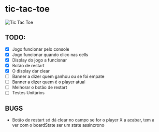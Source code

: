 # tic-tac-toe
 
 <img src="tree/main/src/components/logo.PNG" alt="Tic Tac Toe">


 ## TODO:

- [x] Jogo funcionar pelo console
- [x] Jogo funcionar quando clico nas cells
- [x] Display do jogo a funcionar
- [x] Botão de restart
- [x] O display dar clear
- [ ] Banner a dizer quem ganhou ou se foi empate
- [ ] Banner a dizer quem é o player atual
- [ ] Melhorar o botão de restart
- [ ] Testes Unitários

## BUGS
- Botão de restart só dá clear no campo se for o player X a acabar, tem a ver com o boardState ser um state assincrono


